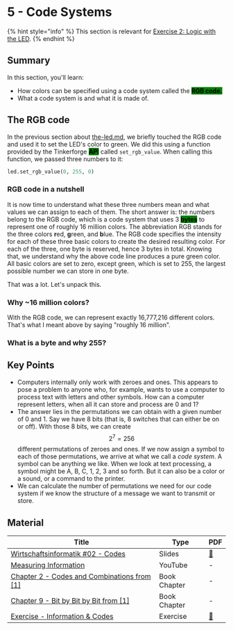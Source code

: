 # 5 - Code Systems

{% hint style="info" %}
This section is relevant for [Exercise 2: Logic with the LED](https://github.com/winf-hsos/lifi-exercises/raw/main/exercises/02\_exercise\_logic\_with\_the\_led.pdf).
{% endhint %}

## Summary

In this section, you'll learn:

* How colors can be specified using a code system called the <mark style="background-color:green;">**RGB code.**</mark>
* What a code system is and what it is made of.

## The RGB code

In the previous section about [the-led.md](the-led.md "mention"), we briefly touched the RGB code and used it to set the LED's color to green. We did this using a function provided by the Tinkerforge <mark style="background-color:green;">**API**</mark> called `set_rgb_value`. When calling this function, we passed three numbers to it:

```python
led.set_rgb_value(0, 255, 0)
```

### RGB code in a nutshell

It is now time to understand what these three numbers mean and what values we can assign to each of them. The short answer is: the numbers belong to the RGB code, which is a code system that uses 3 <mark style="background-color:green;">**bytes**</mark> to represent one of roughly 16 million colors. The abbreviation RGB stands for the three colors **r**ed, **g**reen, and **b**lue. The RGB code specifies the intensity for each of these three basic colors to create the desired resulting color. For each of the three, one byte is reserved, hence 3 bytes in total. Knowing that, we understand why the above code line produces a pure green color. All basic colors are set to zero, except green, which is set to 255, the largest possible number we can store in one byte.

That was a lot. Let's unpack this.

### Why \~16 million colors?

With the RGB code, we can represent exactly 16,777,216 different colors. That's what I meant above by saying "roughly 16 million".

### What is a byte and why 255?

## Key Points

* Computers internally only work with zeroes and ones. This appears to pose a problem to anyone who, for example, wants to use a computer to process text with letters and other symbols. How can a computer represent letters, when all it can store and process are 0 and 1?
* The answer lies in the permutations we can obtain with a given number of 0 and 1. Say we have 8 bits (that is, 8 switches that can either be on or off). With those 8 bits, we can create $$2^7 = 256$$ different permutations of zeroes and ones. If we now assign a symbol to each of those permutations, we arrive at what we call a _code system_. A symbol can be anything we like. When we look at text processing, a symbol might be A, B, C, 1, 2, 3 and so forth. But it can also be a color or a sound, or a command to the printer.
* We can calculate the number of permutations we need for our code system if we know the structure of a message we want to transmit or store.

## Material

| Title                                                                                                                                                                      | Type         | PDF                                                                                                      |
| -------------------------------------------------------------------------------------------------------------------------------------------------------------------------- | ------------ | -------------------------------------------------------------------------------------------------------- |
| [Wirtschaftsinformatik #02 - Codes](https://docs.google.com/presentation/d/1XcdMGmzX-D5byd140JNXZ56twkQgLRto5Wr7IvM3bBY/preview)                                           | Slides       | [🔗](https://docs.google.com/presentation/d/1XcdMGmzX-D5byd140JNXZ56twkQgLRto5Wr7IvM3bBY/export/pdf)     |
| [Measuring Information](https://www.khanacademy.org/computing/computer-science/informationtheory/moderninfotheory/v/how-do-we-measure-information-language-of-coins-10-12) | YouTube      | -                                                                                                        |
| [Chapter 2 - Codes and Combinations from \[1\]](http://osca.hs-osnabrueck.de/)                                                                                             | Book Chapter | -                                                                                                        |
| [Chapter 9 - Bit by Bit by Bit from \[1\]](http://osca.hs-osnabrueck.de/)                                                                                                  | Book Chapter | -                                                                                                        |
| [Exercise - Information & Codes](https://docs.google.com/document/d/1yuHOp94Ce\_CTP6e5mCwLxKfgIctlUZgN44r6ZES8JC0/preview)                                                 | Exercise     | [🔗](https://docs.google.com/document/d/1yuHOp94Ce\_CTP6e5mCwLxKfgIctlUZgN44r6ZES8JC0/export?format=pdf) |
